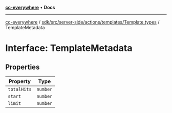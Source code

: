 [**cc-everywhere**](../../../../../../../index.md) • **Docs**

***

[cc-everywhere](../../../../../../../index.md) / [sdk/src/server-side/actions/templates/Template.types](../index.md) / TemplateMetadata

# Interface: TemplateMetadata

## Properties

| Property | Type |
| ------ | ------ |
| `totalHits` | `number` |
| `start` | `number` |
| `limit` | `number` |
